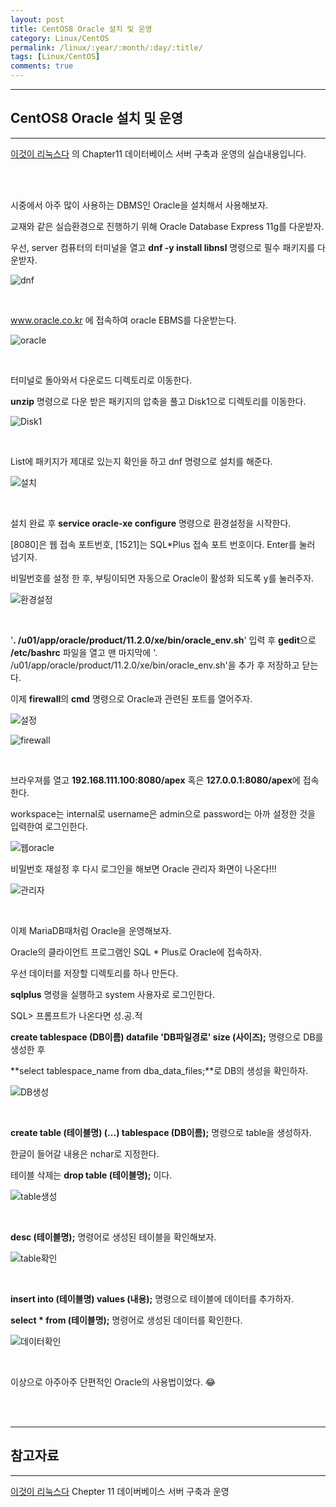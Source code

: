 ```yaml
---
layout: post
title: CentOS8 Oracle 설치 및 운영
category: Linux/CentOS
permalink: /linux/:year/:month/:day/:title/
tags: [Linux/CentOS]
comments: true
---
```


---

## CentOS8 Oracle 설치 및 운영

---

[이것이 리눅스다](https://book.naver.com/bookdb/book_detail.nhn?bid=16315003) 의 Chapter11 데이터베이스 서버 구축과 운영의 실습내용입니다.

<br>

<br>

시중에서 아주 많이 사용하는 DBMS인 Oracle을 설치해서 사용해보자.

교재와 같은 실습환경으로 진행하기 위해 Oracle Database Express 11g를 다운받자.

우선, server 컴퓨터의 터미널을 열고 **dnf -y install libnsl** 명령으로 필수 패키지를 다운받자.

![dnf](/assets/post/linux/2020-12-22-01.JPG)

<br>

www.oracle.co.kr 에 접속하여 oracle EBMS를 다운받는다.

![oracle](/assets/post/linux/2020-12-22-02.JPG)

<br>

터미널로 돌아와서 다운로드 디렉토리로 이동한다.

**unzip** 명령으로 다운 받은 패키지의 압축을 풀고 Disk1으로 디렉토리를 이동한다.

![Disk1](/assets/post/linux/2020-12-22-03.JPG)

<br>

List에 패키지가 제대로 있는지 확인을 하고 dnf 명령으로 설치를 해준다.

![설치](/assets/post/linux/2020-12-22-04.JPG)

<br>

설치 완료 후 **service oracle-xe configure** 명령으로 환경설정을 시작한다.

[8080]은 웹 접속 포트번호, [1521]는 SQL*Plus 접속 포트 번호이다. Enter를 눌러 넘기자.

비밀번호를 설정 한 후, 부팅이되면 자동으로 Oracle이 활성화 되도록 y를 눌러주자.

![환경설정](/assets/post/linux/2020-12-22-05.JPG)

<br>

'**. /u01/app/oracle/product/11.2.0/xe/bin/oracle_env.sh**' 입력 후 **gedit**으로 **/etc/bashrc** 파일을 열고 맨 마지막에 '. /u01/app/oracle/product/11.2.0/xe/bin/oracle_env.sh'을 추가 후 저장하고 닫는다.

이제 **firewall**의 **cmd** 명령으로 Oracle과 관련된 포트를 열어주자.

![설정](/assets/post/linux/2020-12-22-06.JPG)

![firewall](/assets/post/linux/2020-12-22-07.JPG)

<br>

브라우져를 열고 **192.168.111.100:8080/apex** 혹은 **127.0.0.1:8080/apex**에 접속한다.

workspace는 internal로 username은 admin으로 password는 아까 설정한 것을 입력한여 로그인한다.

![웹oracle](/assets/post/linux/2020-12-22-08.JPG)

비밀번호 재설정 후 다시 로그인을 해보면 Oracle 관리자 화면이 나온다!!!

![관리자](/assets/post/linux/2020-12-22-09.JPG)

<br>

이제 MariaDB때처럼 Oracle을 운영해보자.

Oracle의 클라이언트 프로그램인 SQL * Plus로 Oracle에 접속하자.

우선 데이터를 저장할 디렉토리를 하나 만든다.

**sqlplus** 명령을 실행하고 system 사용자로 로그인한다.

SQL> 프롬프트가 나온다면 성.공.적

**create tablespace (DB이름) datafile 'DB파일경로' size (사이즈);** 명령으로 DB를 생성한 후 

**select tablespace_name from dba_data_files;**로 DB의 생성을 확인하자.

![DB생성](/assets/post/linux/2020-12-22-10.JPG)

<br>

**create table (테이블명) (...) tablespace (DB이름);** 명령으로 table을 생성하자.

한글이 들어갈 내용은 nchar로 지정한다.

테이블 삭제는 **drop table (테이블명);** 이다.

![table생성](/assets/post/linux/2020-12-22-11.JPG)

<br>

**desc (테이블명);** 명령어로 생성된 테이블을 확인해보자.

![table확인](/assets/post/linux/2020-12-22-12.JPG)

<br>

**insert into (테이블명) values (내용);** 명령으로 테이블에 데이터를 추가하자.

**select * from (테이블명);** 명령어로 생성된 데이터를 확인한다.

![데이터확인](/assets/post/linux/2020-12-22-13.JPG)

<br>

이상으로 아주아주 단편적인 Oracle의 사용법이었다. 😂

<br>

<br>

---

## 참고자료

---

[이것이 리눅스다](https://book.naver.com/bookdb/book_detail.nhn?bid=16315003) Chepter 11 데이버베이스 서버 구축과 운영